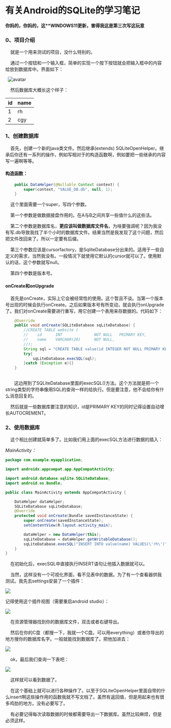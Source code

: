# 有关Android的SQLite的学习笔记

**你妈的，你妈的，这\*\*WINDOWS11更新，害得我这是第三次写这玩意**

### 0、项目介绍

    就是一个用来测试的项目，没什么特别的。

    通过一个按钮和一个输入框，简单的实现一个按下按钮就会把输入框中的内容给放到数据库中。界面如下：

  ![avatar](https://github.com/Kanyooooo/Android-SQLite-Study/blob/main/images/01.png?raw=tru)

    然后数据库大概长这个样子：

| id  | name |
| --- | ---- |
| 1   | rh   |
| 2   | cgy  |

### 1、创建数据库

    首先，创建一个新的java类文件。然后继承(extends) SQLiteOpenHelper。继承后你还有一系列的操作，例如写相对于的构造函数啊，例如要把一些继承的内容写一遍啊等等。

#### 构造函数：

```java
    public DataHelper(@Nullable Context context) {
        super(context, "VALUE_DB.db", null, 1);
    }
```

    这个里面需要一个super，写四个参数。

    第一个参数是做数据接盘作用的。在A与B之间共享一些值什么的这些活。   

    第二个参数是数据库名，**更应该叫做数据库文件名**，为啥要强调呢？因为我没有写.db导致我找了半个小时的数据库文件。结果当然是我发现了这个问题，然后把文件改回来了。所以一定要有后缀。

    第三个参数应该是cursorfactory，是SqliteDatabase分出来的。适用于一些自定义的需求，当然我没有。一般情况下就使用它默认的cursor就可以了。使用默认的话，这个参数就写null。

    第四个参数是版本号。

#### onCreate和onUpgrade

    首先是onCreate，实际上它会被经常性的使用。这个暂且不谈。当第一个版本号出现的时候会执行onCreate。之后如果版本号有所变动，就会执行onUpgrade了。我们对onCreate需要进行重写，用它创建一个表用来存数据的。代码如下：

```java
    @Override
    public void onCreate(SQLiteDatabase sqLiteDatabase) {
        //CREATE TABLE website (
        //    id      INT              NOT NULL   PRIMARY KEY,
        //    name    VARCHAR(20)      NOT NULL,
        //);
        String sql = "CREATE TABLE value(id INTEGER NOT NULL PRIMARY KEY AUTOINCREMENT,  name VARCHAR(20));";
        try{
            sqLiteDatabase.execSQL(sql);
        }catch (Exception e){}
    }
    
```

       这边用到了SQLiteDatabase里面的execSQL()方法。这个方法就是把一个string类型的字符串像用SQL的查询一样的给执行。但是要注意，他不会给你有什么消息回复的。

    然后就是一些数据库要注意的知识，id是PRIMARY KEY的同时记得设置自动增长AUTOCREMENT。

### 2、使用数据库

    这个相比创建就简单多了。比如我们用上面的execSQL方法进行数据的插入：

*MainActivity：*

```java
package com.example.myapplication;

import androidx.appcompat.app.AppCompatActivity;

import android.database.sqlite.SQLiteDatabase;
import android.os.Bundle;

public class MainActivity extends AppCompatActivity {

    DataHelper dataHelper;
    SQLiteDatabase sqLiteDatabase;
    @Override
    protected void onCreate(Bundle savedInstanceState) {
        super.onCreate(savedInstanceState);
        setContentView(R.layout.activity_main);

        dataHelper = new DataHelper(this);
        sqLiteDatabase = dataHelper.getWritableDatabase();
        sqLiteDatabase.execSQL("INSERT INTO value(name) VALUES(\'rh\')");
    }
}
```

    在初始化后，execSQL中直接执行INSERT语句让他插入数据就可以。

    当然，这样没有一个可视化界面，看不见表中的数据。为了有一个查看器供我测试。我先去settings安装了一个插件：

![](https://github.com/Kanyooooo/Android-SQLite-Study/blob/main/images/02.png?raw=true)

记得使用这个插件视图（需要重启android studio）：

![](https://github.com/Kanyooooo/Android-SQLite-Study/blob/main/images/03.png?raw=true)

    在资源管理器找到你的数据库文件，双击或者右键导出。

    然后在你的C盘（都搜一下，我就一个C盘。可以用everything）或者你导出的地方搜你的数据库名字。一般就能找到数据库了。把他加进去：

![](https://github.com/Kanyooooo/Android-SQLite-Study/blob/main/images/05.png?raw=true)

    ok，最后我们查询一下表吧：

![](https://github.com/Kanyooooo/Android-SQLite-Study/blob/main/images/04.png?raw=true)

    这样就可以看到数据了。



    在这个基础上就可以进行各种操作了。以至于SQLiteOpenHelper里面自带的什么insert啊这些操作用的函数我就不写文档了。虽然有返回值，但是用起来也有很多鸡肋的地方。没有必要写了。



    有必要记得每次读取数据的时候都需要导出一下数据库。虽然比较麻烦，但是必须这样。
